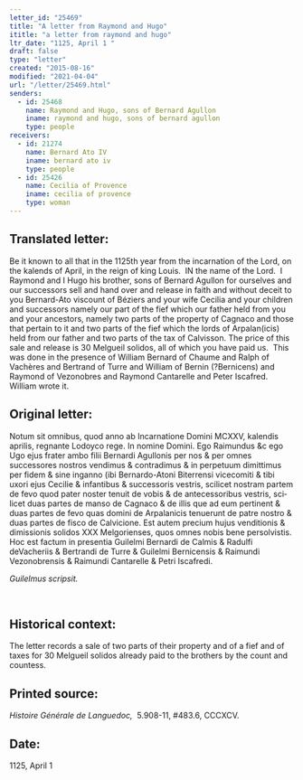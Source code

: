 ```yaml
---
letter_id: "25469"
title: "A letter from Raymond and Hugo"
ititle: "a letter from raymond and hugo"
ltr_date: "1125, April 1 "
draft: false
type: "letter"
created: "2015-08-16"
modified: "2021-04-04"
url: "/letter/25469.html"
senders:
  - id: 25468
    name: Raymond and Hugo, sons of Bernard Agullon
    iname: raymond and hugo, sons of bernard agullon
    type: people
receivers:
  - id: 21274
    name: Bernard Ato IV
    iname: bernard ato iv
    type: people
  - id: 25426
    name: Cecilia of Provence
    iname: cecilia of provence
    type: woman
---
```

<h2> Translated letter:</h2><p>Be it known to all that in the 1125th year from the incarnation of the Lord, on the kalends of April, in the reign of king Louis.&nbsp; IN the name of the Lord.&nbsp; I Raymond and I Hugo his brother, sons of Bernard Agullon for ourselves and our successors sell and hand over and release in faith and without deceit to you Bernard-Ato viscount of Béziers and your wife Cecilia and your children and successors namely our part of the fief which our father held from you and your ancestors, namely two parts of the property of Cagnaco and those that pertain to it and two parts of the fief which the lords of Arpalan(icis) held from our father and two parts of the tax of Calvisson. The price of this sale and release is 30 Melgueil solidos, all of which you have paid us.&nbsp; This was done in the presence of William Bernard of Chaume and Ralph of Vachères and Bertrand of Turre and William of Bernin (?Bernicens) and Raymond of Vezonobres and Raymond Cantarelle and Peter Iscafred.&nbsp; William wrote it.</p><h2 class="mt-4"> Original letter:</h2><p class="Bodytext31">Notum sit omnibus, quod anno ab Incarnatione Domini MCXXV, kalendis aprilis, regnante Lodoyco rege. In nomine Domini. Ego Raimundus &amp;c ego Ugo ejus frater ambo filii Bernardi Agullonis per nos &amp; per omnes successores nostros vendimus &amp; contradimus &amp; in perpetuum dimittimus per fidem &amp; sine inganno (ibi Bernardo-Atoni Biterrensi vicecomiti &amp; tibi uxori ejus Cecilie &amp; infantibus &amp; successoris vestris, scilicet nostram par­tem de fevo quod pater noster tenuit de vobis &amp; de antecessoribus vestris, sci­licet duas partes de manso de Cagnaco &amp; de illis que ad eum pertinent &amp; duas partes de fevo quas domini de Arpalanicis tenuerunt de patre nostro &amp; duas partes de fisco de Calvicione. Est autem precium hujus venditionis &amp; dimissionis solidos XXX Melgorienses, quos omnes nobis bene persolvistis. Hoc est factum in presentia Guilelmi Bernardi de Calmis &amp; Radulfi deVacheriis &amp; Bertrandi de Turre &amp; Guilelmi Bernicensis &amp; Raimundi Vezonobrensis &amp; Raimundi Cantarelle &amp; Petri Iscafredi.</p><p class="Bodytext31"><i>Guilelmus scripsit.</i></p><p class="Bodytext31"><i>&nbsp;</i></p><h2 class="mt-4"> Historical context:</h2><p>The letter records a sale of two parts of their property and of a fief and of taxes for 30 Melgueil solidos already paid to the brothers by the count and countess.</p><h2 class="mt-4"> Printed source:</h2><p><i>Histoire Générale de Languedoc,</i>&nbsp; 5.908-11, #483.6, CCCXCV.</p><h2 class="mt-4"> Date:</h2>1125, April 1 